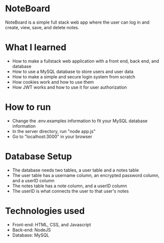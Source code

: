 # NoteBoard
NoteBoard is a simple full stack web app where the user can log in and create, view, save, and delete notes.

# What I learned
* How to make a fullstack web application with a front end, back end, and database
* How to use a MySQL database to store users and user data
* How to make a simple and secure login system from scratch
* How cookies work and how to use them
* How JWT works and how to use it for user authorization

# How to run
* Change the .env.examples information to fit your MySQL database information
* In the server directory, run "node app.js"
* Go to "localhost:3000" in your browser

# Database Setup
* The database needs two tables, a user table and a notes table
* The user table has a username column, an encrypted password column, and a userID column
* The notes table has a note column, and a userID column
* The userID is what connects the user to that user's notes

# Technologies used
* Front-end: HTML, CSS, and Javascript
* Back-end: NodeJS
* Database: MySQL
